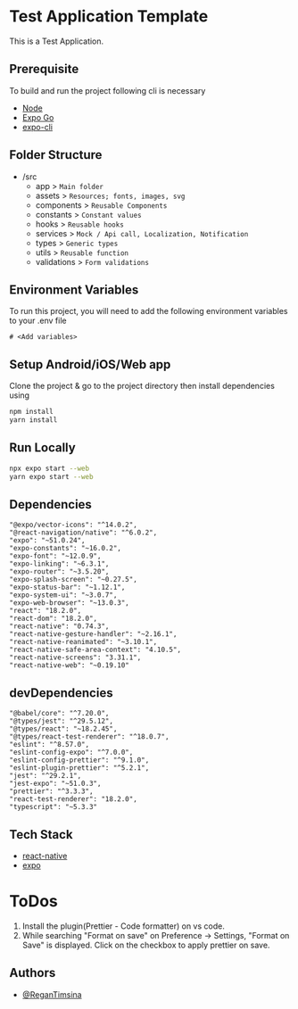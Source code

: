 # Test Application Template

This is a Test Application.

## Prerequisite

To build and run the project following cli is necessary

- [Node](https://nodejs.org/en)
- [Expo Go](https://expo.dev/go)
- [expo-cli](https://github.com/expo/expo-cli)

## Folder Structure

- /src
  - app &gt; `Main folder`
  - assets &gt; `Resources; fonts, images, svg`
  - components &gt; `Reusable Components`
  - constants &gt; `Constant values`
  - hooks &gt; `Reusable hooks`
  - services &gt; `Mock / Api call, Localization, Notification`
  - types &gt; `Generic types`
  - utils &gt; `Reusable function`
  - validations &gt; `Form validations`

## Environment Variables

To run this project, you will need to add the following environment variables to your .env file

```
# <Add variables>
```

## Setup Android/iOS/Web app

Clone the project & go to the project directory then install dependencies using

```bash
npm install
yarn install
```

## Run Locally

```bash
npx expo start --web
yarn expo start --web
```

## Dependencies

```
"@expo/vector-icons": "^14.0.2",
"@react-navigation/native": "^6.0.2",
"expo": "~51.0.24",
"expo-constants": "~16.0.2",
"expo-font": "~12.0.9",
"expo-linking": "~6.3.1",
"expo-router": "~3.5.20",
"expo-splash-screen": "~0.27.5",
"expo-status-bar": "~1.12.1",
"expo-system-ui": "~3.0.7",
"expo-web-browser": "~13.0.3",
"react": "18.2.0",
"react-dom": "18.2.0",
"react-native": "0.74.3",
"react-native-gesture-handler": "~2.16.1",
"react-native-reanimated": "~3.10.1",
"react-native-safe-area-context": "4.10.5",
"react-native-screens": "3.31.1",
"react-native-web": "~0.19.10"
```

## devDependencies

```
"@babel/core": "^7.20.0",
"@types/jest": "^29.5.12",
"@types/react": "~18.2.45",
"@types/react-test-renderer": "^18.0.7",
"eslint": "^8.57.0",
"eslint-config-expo": "^7.0.0",
"eslint-config-prettier": "^9.1.0",
"eslint-plugin-prettier": "^5.2.1",
"jest": "^29.2.1",
"jest-expo": "~51.0.3",
"prettier": "^3.3.3",
"react-test-renderer": "18.2.0",
"typescript": "~5.3.3"
```

## Tech Stack

- [react-native](https://reactnative.dev/)
- [expo](https://docs.expo.dev)

# ToDos

1. Install the plugin(Prettier - Code formatter) on vs code.
2. While searching "Format on save" on Preference -> Settings, "Format on Save" is displayed. Click on the checkbox to apply prettier on save.

## Authors

- [@ReganTimsina](https://github.com/Raeygzz/TestApplication)
